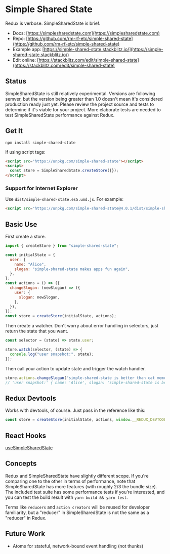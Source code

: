 # Simple Shared State

Redux is verbose. SimpleSharedState is brief.

- Docs: [https://simplesharedstate.com](https://simplesharedstate.com)
- Repo: [https://github.com/rm-rf-etc/simple-shared-state](https://github.com/rm-rf-etc/simple-shared-state)
- Example app: [https://simple-shared-state.stackblitz.io/](https://simple-shared-state.stackblitz.io/)
- Edit online: [https://stackblitz.com/edit/simple-shared-state](https://stackblitz.com/edit/simple-shared-state)


## Status

SimpleSharedState is still relatively experimental. Versions are following semver, but the version being greater
than 1.0 doesn't mean it's considered production ready just yet. Please review the project source and tests to
determine if it's viable for your project. More elaborate tests are needed to test SimpleSharedState performance
against Redux.


## Get It

```
npm install simple-shared-state
```

If using script tags:
```html
<script src="https://unpkg.com/simple-shared-state"></script>
<script>
  const store = SimpleSharedState.createStore({});
</script>
```

### Support for Internet Explorer

Use `dist/simple-shared-state.es5.umd.js`. For example:
```html
<script src="https://unpkg.com/simple-shared-state@4.0.1/dist/simple-shared-state.es5.umd.js"></script>
```


## Basic Use

First create a store.
```javascript
import { createStore } from "simple-shared-state";

const initialState = {
  user: {
    name: "Alice",
    slogan: "simple-shared-state makes apps fun again",
  },
};
const actions = () => ({
  changeSlogan: (newSlogan) => ({
    user: {
      slogan: newSlogan,
    },
  }),
});
const store = createStore(initialState, actions);
```
Then create a watcher. Don't worry about error handling in selectors, just return
the state that you want.
```javascript
const selector = (state) => state.user;

store.watch(selector, (state) => {
  console.log("user snapshot:", state);
});
```
Then call your action to update state and trigger the watch handler.
```javascript
store.actions.changeSlogan("simple-shared-state is better than cat memes");
// 'user snapshot:' { name: 'Alice', slogan: 'simple-shared-state is better than cat memes' }
```


## Redux Devtools

Works with devtools, of course. Just pass in the reference like this:
```javascript
const store = createStore(initialState, actions, window.__REDUX_DEVTOOLS_EXTENSION__);
```


## React Hooks

[useSimpleSharedState](https://npmjs.com/package/use-simple-shared-state)


## Concepts

Redux and SimpleSharedState have slightly different scope. If you're comparing one to the other in terms of performance, note
that SimpleSharedState has more features (with roughly 2/3 the bundle size). The included test suite has some performance
tests if you're interested, and you can test the build result with `yarn build && yarn test`.

Terms like `reducers` and `action creators` will be reused for developer familiarity, but a "reducer" in SimpleSharedState is
not the same as a "reducer" in Redux.

## Future Work

- Atoms for stateful, network-bound event handling (not thunks)
